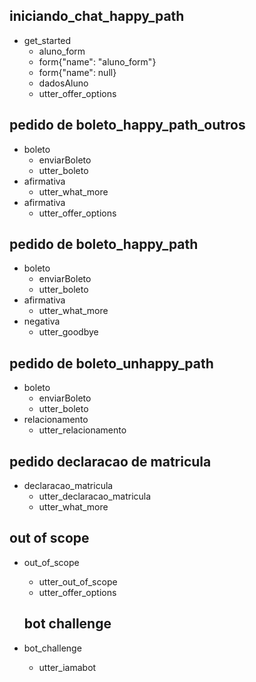 ## iniciando_chat_happy_path
* get_started
  - aluno_form
  - form{"name": "aluno_form"}
  - form{"name": null}
  - dadosAluno
  - utter_offer_options

## pedido de boleto_happy_path_outros
* boleto
  - enviarBoleto
  - utter_boleto
* afirmativa
  - utter_what_more
* afirmativa
  - utter_offer_options

## pedido de boleto_happy_path
* boleto
  - enviarBoleto
  - utter_boleto
* afirmativa
  - utter_what_more
* negativa
  - utter_goodbye

## pedido de boleto_unhappy_path
* boleto
  - enviarBoleto
  - utter_boleto
* relacionamento
  - utter_relacionamento

## pedido declaracao de matricula
* declaracao_matricula
  - utter_declaracao_matricula
  - utter_what_more

## out of scope
* out_of_scope
  - utter_out_of_scope
  - utter_offer_options

  ## bot challenge
* bot_challenge
  - utter_iamabot
